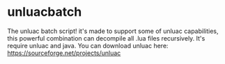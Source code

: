 # unluacbatch
The unluac batch script! it's made to support some of unluac capabilities, this powerful combination can decompile all .lua files recursively. It's require unluac and java. You can download unluac here: https://sourceforge.net/projects/unluac
